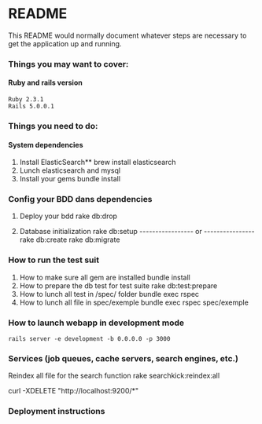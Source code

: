 # README

This README would normally document whatever steps are necessary to get the
application up and running.

### Things you may want to cover:
#### Ruby and rails version
    Ruby 2.3.1
    Rails 5.0.0.1

### Things you need to do:
#### System dependencies
1. Install ElasticSearch**
    brew install elasticsearch
2. Lunch elasticsearch and mysql
3. Install your gems
    bundle install

### Config your BDD dans dependencies
1. Deploy your bdd
    rake db:drop

2. Database initialization
    rake db:setup
    ----------------- or ----------------
    rake db:create
    rake db:migrate
### How to run the test suit
1. How to make sure all gem are installed
    bundle install
2. How to prepare the db test for test suite
    rake db:test:prepare
3. How to lunch all test in /spec/ folder
    bundle exec rspec
4. How to lunch all file in spec/exemple
    bundle exec rspec spec/exemple

### How to launch webapp in development mode
    rails server -e development -b 0.0.0.0 -p 3000

### Services (job queues, cache servers, search engines, etc.)
Reindex all file for the search function
    rake searchkick:reindex:all

curl -XDELETE "http://localhost:9200/\*"

### Deployment instructions
